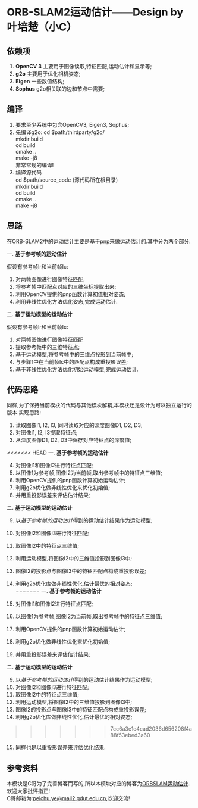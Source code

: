 # ORB-SLAM2运动估计——Design by 叶培楚（小C）

## 依赖项
1. **OpenCV 3**
    主要用于图像读取,特征匹配,运动估计和显示等;
2. **g2o**
    主要用于优化相机姿态;
3. **Eigen**
    一些数值结构;
4. **Sophus**
    g2o相关联的边和节点中需要;

## 编译
1. 要求至少系统中包含OpenCV3, Eigen3, Sophus;
2. 先编译g2o:
    cd $path/thirdparty/g2o/  
    mkdir build  
    cd build  
    cmake ..  
    make -j8  
    非常常规的编译!
3. 编译源代码  
    cd $path/source_code (源代码所在根目录)  
    mkdir build  
    cd build  
    cmake ..  
    make -j8 

## 思路
在ORB-SLAM2中的运动估计主要是基于pnp来做运动估计的.其中分为两个部分:   

一. **基于参考帧的运动估计**
    
假设有参考帧Ir和当前帧Ic:   
1. 对两帧图像进行图像特征匹配;    
2. 将参考帧中匹配点对应的三维坐标提取出来;     
3. 利用OpenCV提供的pnp函数计算初值相对姿态;     
4. 利用非线性优化方法优化姿态,完成运动估计.     

二. **基于运动模型的运动估计**

假设有参考帧Ir和当前帧Ic:   
1. 对两帧图像进行图像特征匹配   
2. 提取参考帧中的三维特征点;     
3. 基于运动模型,将参考帧中的三维点投影到当前帧中;     
4. 与步骤1中在当前帧Ic中的匹配点构成重投影误差;      
5. 基于非线性优化方法优化初始运动模型,完成运动估计.    


## 代码思路
同样,为了保持当前模块的代码与其他模块解耦,本模块还是设计为可以独立运行的版本.实现思路:  

1. 读取图像I1, I2, I3, 同时读取对应的深度图像D1, D2, D3;
2. 对图像I1, I2, I3提取特征点;
3. 从深度图像D1, D2, D3中保存对应特征点的深度值;

<<<<<<< HEAD
一. **基于参考帧的运动估计**    

4. 对图像I1和图像I2进行特征点匹配;  
5. 以图像1为参考帧,图像I2为当前帧,取出参考帧中的特征点三维值;   
6. 利用OpenCV提供的pnp函数计算初始运动估计;  
7. 利用g2o优化做非线性优化来优化初始值;  
8. 并用重投影误差来评估估计结果;    

二. **基于运动模型的运动估计**

9. 以*基于参考帧的运动估计*得到的运动估计结果作为运动模型;     
10. 对图像I2和图像I3进行特征匹配;    
11. 取图像I2中的特征点三维值;    
12. 利用运动模型,将图像I2中的三维值投影到图像I3中;  
13. 图像I2的投影点与图像I3中的特征匹配点构成重投影误差;   
14. 利用g2o优化库做非线性优化,估计最优的相对姿态;   
=======
一. **基于参考帧的运动估计**    

4. 对图像I1和图像I2进行特征点匹配;  
5. 以图像1为参考帧,图像I2为当前帧,取出参考帧中的特征点三维值;   
6. 利用OpenCV提供的pnp函数计算初始运动估计;  
7. 利用g2o优化做非线性优化来优化初始值;  
8. 并用重投影误差来评估估计结果;    

二. **基于运动模型的运动估计**

9. 以*基于参考帧的运动估计*得到的运动估计结果作为运动模型;     
10. 对图像I2和图像I3进行特征匹配;    
11. 取图像I2中的特征点三维值;    
12. 利用运动模型,将图像I2中的三维值投影到图像I3中;  
13. 图像I2的投影点与图像I3中的特征匹配点构成重投影误差;   
14. 利用g2o优化库做非线性优化,估计最优的相对姿态;   
>>>>>>> 7cc6a3e1c4cad2036d656208f4a88f53ebed3a60
15. 同样也是以重投影误差来评估优化结果.   

## 参考资料
本模块是C哥为了完善博客而写的,所以本模块对应的博客为[ORBSLAM运动估计](https://www.cnblogs.com/yepeichu/p/10746952.html).欢迎大家批评指正!       
C哥邮箱为:peichu.ye@mail2.gdut.edu.cn,欢迎交流!  
